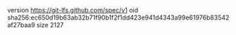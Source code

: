version https://git-lfs.github.com/spec/v1
oid sha256:ec650d19b63ab32b71f90b1f2f1dd423e941d4343a99e61976b83542af27baa9
size 2127
